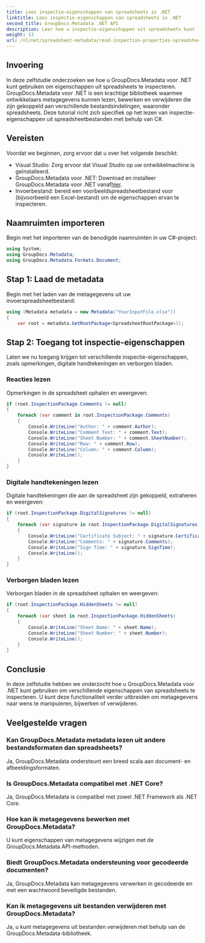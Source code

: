 ```yaml
---
title: Lees inspectie-eigenschappen van spreadsheets in .NET
linktitle: Lees inspectie-eigenschappen van spreadsheets in .NET
second_title: GroupDocs.Metadata .NET API
description: Leer hoe u inspectie-eigenschappen uit spreadsheets kunt lezen met GroupDocs.Metadata voor .NET. Krijg moeiteloos toegang tot opmerkingen, digitale handtekeningen en verborgen werkbladen.
weight: 13
url: /nl/net/spreadsheet-metadata/read-inspection-properties-spreadsheets/
---
```

## Invoering
In deze zelfstudie onderzoeken we hoe u GroupDocs.Metadata voor .NET kunt gebruiken om eigenschappen uit spreadsheets te inspecteren. GroupDocs.Metadata voor .NET is een krachtige bibliotheek waarmee ontwikkelaars metagegevens kunnen lezen, bewerken en verwijderen die zijn gekoppeld aan verschillende bestandsindelingen, waaronder spreadsheets. Deze tutorial richt zich specifiek op het lezen van inspectie-eigenschappen uit spreadsheetbestanden met behulp van C#.
## Vereisten
Voordat we beginnen, zorg ervoor dat u over het volgende beschikt:
- Visual Studio: Zorg ervoor dat Visual Studio op uw ontwikkelmachine is geïnstalleerd.
-  GroupDocs.Metadata voor .NET: Download en installeer GroupDocs.Metadata voor .NET vanaf[hier](https://releases.groupdocs.com/metadata/net/).
- Invoerbestand: bereid een voorbeeldspreadsheetbestand voor (bijvoorbeeld een Excel-bestand) om de eigenschappen ervan te inspecteren.

## Naamruimten importeren
Begin met het importeren van de benodigde naamruimten in uw C#-project:
```csharp
using System;
using GroupDocs.Metadata;
using GroupDocs.Metadata.Formats.Document;
```
## Stap 1: Laad de metadata
Begin met het laden van de metagegevens uit uw invoerspreadsheetbestand:
```csharp
using (Metadata metadata = new Metadata("YourInputFile.xlsx"))
{
    var root = metadata.GetRootPackage<SpreadsheetRootPackage>();
```
## Stap 2: Toegang tot inspectie-eigenschappen
Laten we nu toegang krijgen tot verschillende inspectie-eigenschappen, zoals opmerkingen, digitale handtekeningen en verborgen bladen.
### Reacties lezen
Opmerkingen in de spreadsheet ophalen en weergeven:
```csharp
if (root.InspectionPackage.Comments != null)
{
    foreach (var comment in root.InspectionPackage.Comments)
    {
        Console.WriteLine("Author: " + comment.Author);
        Console.WriteLine("Comment Text: " + comment.Text);
        Console.WriteLine("Sheet Number: " + comment.SheetNumber);
        Console.WriteLine("Row: " + comment.Row);
        Console.WriteLine("Column: " + comment.Column);
        Console.WriteLine();
    }
}
```
### Digitale handtekeningen lezen
Digitale handtekeningen die aan de spreadsheet zijn gekoppeld, extraheren en weergeven:
```csharp
if (root.InspectionPackage.DigitalSignatures != null)
{
    foreach (var signature in root.InspectionPackage.DigitalSignatures)
    {
        Console.WriteLine("Certificate Subject: " + signature.CertificateSubject);
        Console.WriteLine("Comments: " + signature.Comments);
        Console.WriteLine("Sign Time: " + signature.SignTime);
        Console.WriteLine();
    }
}
```
### Verborgen bladen lezen
Verborgen bladen in de spreadsheet ophalen en weergeven:
```csharp
if (root.InspectionPackage.HiddenSheets != null)
{
    foreach (var sheet in root.InspectionPackage.HiddenSheets)
    {
        Console.WriteLine("Sheet Name: " + sheet.Name);
        Console.WriteLine("Sheet Number: " + sheet.Number);
        Console.WriteLine();
    }
}
```

## Conclusie
In deze zelfstudie hebben we onderzocht hoe u GroupDocs.Metadata voor .NET kunt gebruiken om verschillende eigenschappen van spreadsheets te inspecteren. U kunt deze functionaliteit verder uitbreiden om metagegevens naar wens te manipuleren, bijwerken of verwijderen.

## Veelgestelde vragen
### Kan GroupDocs.Metadata metadata lezen uit andere bestandsformaten dan spreadsheets?
Ja, GroupDocs.Metadata ondersteunt een breed scala aan document- en afbeeldingsformaten.
### Is GroupDocs.Metadata compatibel met .NET Core?
Ja, GroupDocs.Metadata is compatibel met zowel .NET Framework als .NET Core.
### Hoe kan ik metagegevens bewerken met GroupDocs.Metadata?
U kunt eigenschappen van metagegevens wijzigen met de GroupDocs.Metadata API-methoden.
### Biedt GroupDocs.Metadata ondersteuning voor gecodeerde documenten?
Ja, GroupDocs.Metadata kan metagegevens verwerken in gecodeerde en met een wachtwoord beveiligde bestanden.
### Kan ik metagegevens uit bestanden verwijderen met GroupDocs.Metadata?
Ja, u kunt metagegevens uit bestanden verwijderen met behulp van de GroupDocs.Metadata-bibliotheek.